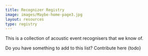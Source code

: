 ```yaml
---
title: Recognizer Registry
image: images/Maybe-home-page3.jpg
layout: resources
type: registry
---
```


This is a collection of acoustic event recognisers that we know of.

Do you have something to add to this list? Contribute here {todo}


